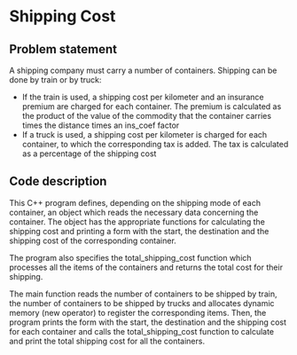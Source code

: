# Shipping Cost

## Problem statement
A shipping company must carry a number of containers. Shipping can be done by train or by truck:
-	If the train is used, a shipping cost per kilometer and an insurance premium are charged for each container. The premium is calculated as the product of the value of the commodity that the container carries times the distance times an ins_coef factor
-	If a truck is used, a shipping cost per kilometer is charged for each container, to which the corresponding tax is added. The tax is calculated as a percentage of the shipping cost 

## Code description
This C++ program defines, depending on the shipping mode of each container, an object which reads the necessary data concerning the container. The object has the appropriate functions for calculating the shipping cost and printing a form with the start, the destination and the shipping cost of the corresponding container.

The program also specifies the total_shipping_cost function which processes all the items of the containers and returns the total cost for their shipping.

The main function reads the number of containers to be shipped by train, the number of containers to be shipped by trucks and allocates dynamic memory (new operator) to register the corresponding items. Then, the program prints the form with the start, the destination and the shipping cost for each container and calls the total_shipping_cost function to calculate and print the total shipping cost for all the containers.

